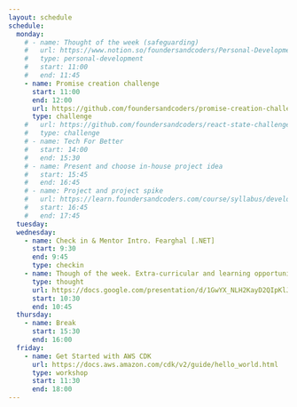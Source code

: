```yaml
---
layout: schedule
schedule:
  monday:
    # - name: Thought of the week (safeguarding)
    #   url: https://www.notion.so/foundersandcoders/Personal-Development-91fe75c7e2cc4f989954108729a2c834
    #   type: personal-development
    #   start: 11:00
    #   end: 11:45
    - name: Promise creation challenge
      start: 11:00
      end: 12:00
      url: https://github.com/foundersandcoders/promise-creation-challenge
      type: challenge
    #   url: https://github.com/foundersandcoders/react-state-challenge
    #   type: challenge
    # - name: Tech For Better
    #   start: 14:00
    #   end: 15:30
    # - name: Present and choose in-house project idea
    #   start: 15:45
    #   end: 16:45
    # - name: Project and project spike
    #   url: https://learn.foundersandcoders.com/course/syllabus/developer/client-side-app/project/#spike
    #   start: 16:45
    #   end: 17:45
  tuesday:
  wednesday:
    - name: Check in & Mentor Intro. Fearghal [.NET]
      start: 9:30
      end: 9:45
      type: checkin
    - name: Though of the week. Extra-curricular and learning opportunities 2
      type: thought    
      url: https://docs.google.com/presentation/d/1GwYX_NLH2KayD2QIpKlJnUQCO8ohvF_wY8RO-fMAu6w/edit#slide=id.g25e05124422_0_0
      start: 10:30
      end: 10:45 
  thursday:
    - name: Break
      start: 15:30
      end: 16:00
  friday:
    - name: Get Started with AWS CDK
      url: https://docs.aws.amazon.com/cdk/v2/guide/hello_world.html
      type: workshop
      start: 11:30
      end: 18:00
---
```

